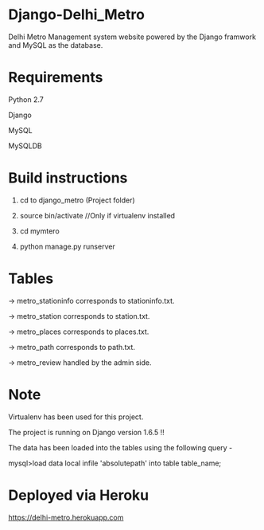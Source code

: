 Django-Delhi_Metro
============

Delhi Metro Management system website powered by the Django framwork and MySQL as the database. 


Requirements
============

Python 2.7

Django

MySQL

MySQLDB


Build instructions
===================

1. cd to django_metro (Project folder)

2. source bin/activate  //Only if virtualenv installed

3. cd mymtero

4. python manage.py runserver


Tables
======

-> metro_stationinfo corresponds to stationinfo.txt.

-> metro_station corresponds to station.txt.

-> metro_places corresponds to places.txt.

-> metro_path corresponds to path.txt.

-> metro_review handled by the admin side.


Note
====

Virtualenv has been used for this project.

The project is running on Django version 1.6.5 !!

The data has been loaded into the tables using the following query -

mysql>load data local infile 'absolutepath' into table table_name;


Deployed via Heroku
===================

https://delhi-metro.herokuapp.com










